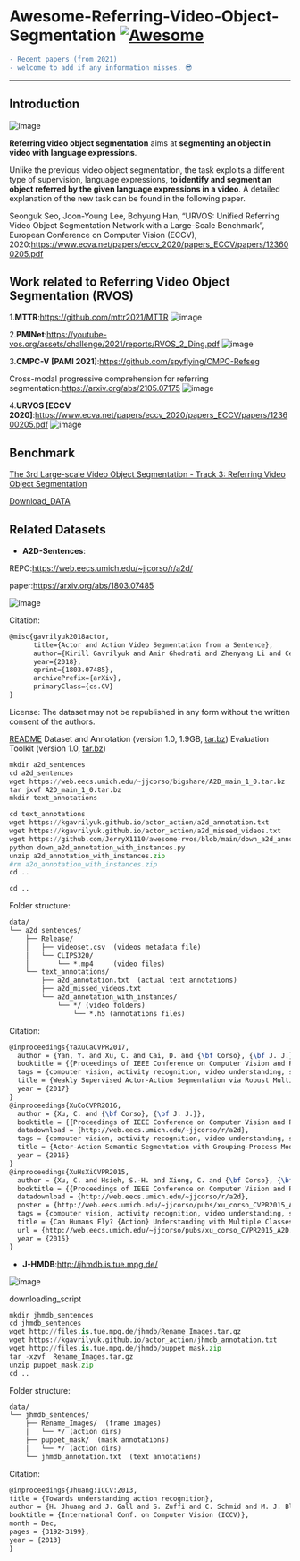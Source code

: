 # Awesome-Referring-Video-Object-Segmentation [![Awesome](https://awesome.re/badge.svg)](https://awesome.re)


```diff
- Recent papers (from 2021) 
- welcome to add if any information misses. 😎
```

---

## Introduction

![image](https://user-images.githubusercontent.com/65257938/145671552-f3d3dad7-77e4-4f12-98de-016cc1184976.png)

**Referring video object segmentation** aims at **segmenting an object in video with language expressions**. 

Unlike the previous video object segmentation, the task exploits a different type of supervision, language expressions, **to identify and segment an object referred by the given language expressions in a video**. A detailed explanation of the new task can be found in the following paper.

Seonguk Seo, Joon-Young Lee, Bohyung Han, “URVOS: Unified Referring Video Object Segmentation Network with a Large-Scale Benchmark”, European Conference on Computer Vision (ECCV), 2020:<https://www.ecva.net/papers/eccv_2020/papers_ECCV/papers/123600205.pdf>

## Work related to Referring Video Object Segmentation (RVOS)

1.**MTTR**:<https://github.com/mttr2021/MTTR>
![image](https://user-images.githubusercontent.com/65257938/145671132-1a2c014e-6563-4f2e-91bd-cd58ed999a0a.png)


2.**PMINet**:<https://youtube-vos.org/assets/challenge/2021/reports/RVOS_2_Ding.pdf>
![image](https://user-images.githubusercontent.com/65257938/145671186-0515bf89-1d71-4155-b3f9-27d6903e3f31.png)


3.**CMPC-V [PAMI 2021]**:<https://github.com/spyflying/CMPC-Refseg>

Cross-modal progressive comprehension for referring segmentation:<https://arxiv.org/abs/2105.07175>
![image](https://user-images.githubusercontent.com/65257938/145671302-40924570-9cd2-4ffa-84d3-5bd11b95358d.png)

4.**URVOS [ECCV 2020]**:<https://www.ecva.net/papers/eccv_2020/papers_ECCV/papers/123600205.pdf>
![image](https://user-images.githubusercontent.com/65257938/145671358-229d8e56-8d40-4cc1-bb4f-58bbff38a452.png)


## Benchmark
[The 3rd Large-scale Video Object Segmentation - Track 3: Referring Video Object Segmentation](https://competitions.codalab.org/competitions/29139#results)

[Download_DATA](https://drive.google.com/drive/folders/1J45ubR8Y24wQ6dzKOTkfpd9GS_F9A2kb)

## Related Datasets

* **A2D-Sentences**:

REPO:<https://web.eecs.umich.edu/~jjcorso/r/a2d/>

paper:<https://arxiv.org/abs/1803.07485>

![image](https://user-images.githubusercontent.com/65257938/147182456-d4f25e64-a8a0-4e18-9d56-8bbdacae6f80.png)

Citation:
```latex
@misc{gavrilyuk2018actor,
      title={Actor and Action Video Segmentation from a Sentence}, 
      author={Kirill Gavrilyuk and Amir Ghodrati and Zhenyang Li and Cees G. M. Snoek},
      year={2018},
      eprint={1803.07485},
      archivePrefix={arXiv},
      primaryClass={cs.CV}
}
```
License: The dataset may not be republished in any form without the written consent of the authors.

[README](https://web.eecs.umich.edu/~jjcorso/r/a2d/files/README)
Dataset and Annotation (version 1.0, 1.9GB, [tar.bz](https://web.eecs.umich.edu/~jjcorso/bigshare/A2D_main_1_0.tar.bz))
Evaluation Toolkit (version 1.0, [tar.bz](https://web.eecs.umich.edu/~jjcorso/bigshare/A2D_eval_1_0.tar.bz))

```python
mkdir a2d_sentences
cd a2d_sentences
wget https://web.eecs.umich.edu/~jjcorso/bigshare/A2D_main_1_0.tar.bz
tar jxvf A2D_main_1_0.tar.bz
mkdir text_annotations

cd text_annotations
wget https://kgavrilyuk.github.io/actor_action/a2d_annotation.txt
wget https://kgavrilyuk.github.io/actor_action/a2d_missed_videos.txt
wget https://github.com/JerryX1110/awesome-rvos/blob/main/down_a2d_annotation_with_instances.py
python down_a2d_annotation_with_instances.py
unzip a2d_annotation_with_instances.zip
#rm a2d_annotation_with_instances.zip
cd ..

cd ..

```




Folder structure:
```latex
data/
└── a2d_sentences/ 
    ├── Release/
    │   ├── videoset.csv  (videos metadata file)
    │   └── CLIPS320/
    │       └── *.mp4     (video files)
    └── text_annotations/
        ├── a2d_annotation.txt  (actual text annotations)
        ├── a2d_missed_videos.txt
        └── a2d_annotation_with_instances/ 
            └── */ (video folders)
                └── *.h5 (annotations files) 
```

Citation:
```latex
@inproceedings{YaXuCaCVPR2017,
  author = {Yan, Y. and Xu, C. and Cai, D. and {\bf Corso}, {\bf J. J.}},
  booktitle = {{Proceedings of IEEE Conference on Computer Vision and Pattern Recognition}},
  tags = {computer vision, activity recognition, video understanding, semantic segmentation},
  title = {Weakly Supervised Actor-Action Segmentation via Robust Multi-Task Ranking},
  year = {2017}
}
@inproceedings{XuCoCVPR2016,
  author = {Xu, C. and {\bf Corso}, {\bf J. J.}},
  booktitle = {{Proceedings of IEEE Conference on Computer Vision and Pattern Recognition}},
  datadownload = {http://web.eecs.umich.edu/~jjcorso/r/a2d},
  tags = {computer vision, activity recognition, video understanding, semantic segmentation},
  title = {Actor-Action Semantic Segmentation with Grouping-Process Models},
  year = {2016}
}
@inproceedings{XuHsXiCVPR2015,
  author = {Xu, C. and Hsieh, S.-H. and Xiong, C. and {\bf Corso}, {\bf J. J.}},
  booktitle = {{Proceedings of IEEE Conference on Computer Vision and Pattern Recognition}},
  datadownload = {http://web.eecs.umich.edu/~jjcorso/r/a2d},
  poster = {http://web.eecs.umich.edu/~jjcorso/pubs/xu_corso_CVPR2015_A2D_poster.pdf},
  tags = {computer vision, activity recognition, video understanding, semantic segmentation},
  title = {Can Humans Fly? {Action} Understanding with Multiple Classes of Actors},
  url = {http://web.eecs.umich.edu/~jjcorso/pubs/xu_corso_CVPR2015_A2D.pdf},
  year = {2015}
}
```

* **J-HMDB**:<http://jhmdb.is.tue.mpg.de/>

![image](https://user-images.githubusercontent.com/65257938/147182575-9ee87a7d-c78d-4ce8-90fe-1109204643da.png)

downloading_script
```python
mkdir jhmdb_sentences
cd jhmdb_sentences
wget http://files.is.tue.mpg.de/jhmdb/Rename_Images.tar.gz
wget https://kgavrilyuk.github.io/actor_action/jhmdb_annotation.txt
wget http://files.is.tue.mpg.de/jhmdb/puppet_mask.zip
tar -xzvf  Rename_Images.tar.gz
unzip puppet_mask.zip
cd ..
```

Folder structure:
```latex
data/
└── jhmdb_sentences/ 
    ├── Rename_Images/  (frame images)
    │   └── */ (action dirs)
    ├── puppet_mask/  (mask annotations)
    │   └── */ (action dirs)
    └── jhmdb_annotation.txt  (text annotations)
```

Citation:
```latex
@inproceedings{Jhuang:ICCV:2013,
title = {Towards understanding action recognition},
author = {H. Jhuang and J. Gall and S. Zuffi and C. Schmid and M. J. Black},
booktitle = {International Conf. on Computer Vision (ICCV)},
month = Dec,
pages = {3192-3199},
year = {2013}
}
```
